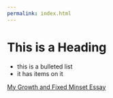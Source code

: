 ```yaml
---
permalink: index.html
---
```


# This is a Heading

* this is a bulleted list
* it has items on it

[My Growth and Fixed Minset Essay](https://github.com/pope410211/pope410211.github.io/blob/01---right-mindset/growth-vs-fixed-mindset.md)
